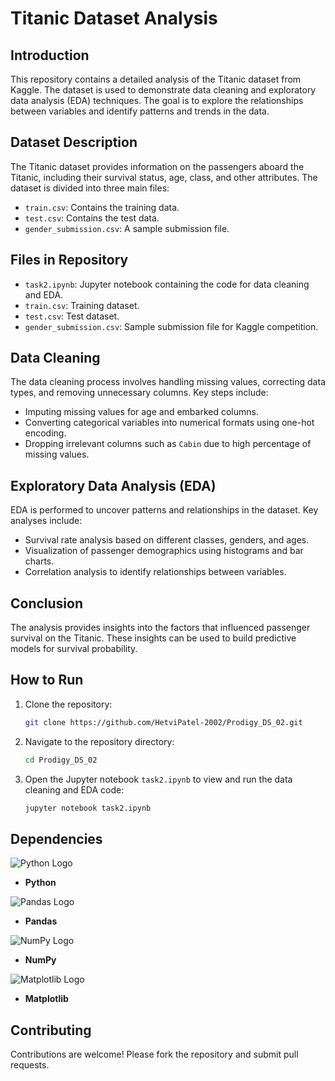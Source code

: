 # Titanic Dataset Analysis

## Introduction
This repository contains a detailed analysis of the Titanic dataset from Kaggle. The dataset is used to demonstrate data cleaning and exploratory data analysis (EDA) techniques. The goal is to explore the relationships between variables and identify patterns and trends in the data.

## Dataset Description
The Titanic dataset provides information on the passengers aboard the Titanic, including their survival status, age, class, and other attributes. The dataset is divided into three main files:
- `train.csv`: Contains the training data.
- `test.csv`: Contains the test data.
- `gender_submission.csv`: A sample submission file.

## Files in Repository
- `task2.ipynb`: Jupyter notebook containing the code for data cleaning and EDA.
- `train.csv`: Training dataset.
- `test.csv`: Test dataset.
- `gender_submission.csv`: Sample submission file for Kaggle competition.

## Data Cleaning
The data cleaning process involves handling missing values, correcting data types, and removing unnecessary columns. Key steps include:
- Imputing missing values for age and embarked columns.
- Converting categorical variables into numerical formats using one-hot encoding.
- Dropping irrelevant columns such as `Cabin` due to high percentage of missing values.

## Exploratory Data Analysis (EDA)
EDA is performed to uncover patterns and relationships in the dataset. Key analyses include:
- Survival rate analysis based on different classes, genders, and ages.
- Visualization of passenger demographics using histograms and bar charts.
- Correlation analysis to identify relationships between variables.

## Conclusion
The analysis provides insights into the factors that influenced passenger survival on the Titanic. These insights can be used to build predictive models for survival probability.

## How to Run
1. Clone the repository:
   ```bash
   git clone https://github.com/HetviPatel-2002/Prodigy_DS_02.git
   ```
2. Navigate to the repository directory:
   ```bash
   cd Prodigy_DS_02
   ```
3. Open the Jupyter notebook `task2.ipynb` to view and run the data cleaning and EDA code:
   ```bash
   jupyter notebook task2.ipynb
   ```

## Dependencies

 ![Python Logo](https://legacy.python.org/community/logos/python-logo-master-v3-TM-flattened.png)
- **Python**

![Pandas Logo](https://pandas.pydata.org/static/img/pandas_white.svg)
- **Pandas**

![NumPy Logo](https://upload.wikimedia.org/wikipedia/commons/3/31/NumPy_logo.svg)
- **NumPy**

 ![Matplotlib Logo](https://matplotlib.org/_static/images/logo2.svg)
- **Matplotlib**

## Contributing
Contributions are welcome! Please fork the repository and submit pull requests.
